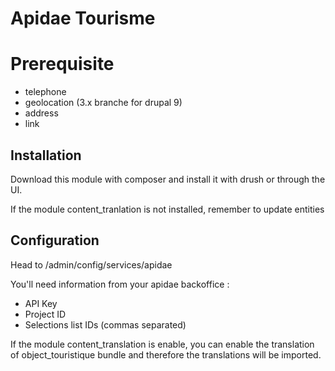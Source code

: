 # Apidae Tourisme

# Prerequisite
  - telephone
  - geolocation (3.x branche for drupal 9)
  - address
  - link

## Installation
Download this module with composer and install it with drush or through the UI.

If the module content_tranlation is not installed, remember to update entities

## Configuration
Head to /admin/config/services/apidae

You'll need information from your apidae backoffice :

  - API Key
  - Project ID
  - Selections list IDs (commas separated)

If the module content_translation is enable, you can enable the translation of
object_touristique bundle and therefore the translations will be imported.
